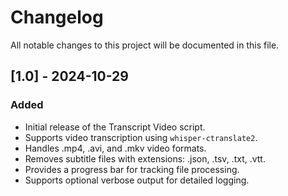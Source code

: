 # Changelog

All notable changes to this project will be documented in this file.

## [1.0] - 2024-10-29

### Added

- Initial release of the Transcript Video script.
- Supports video transcription using `whisper-ctranslate2`.
- Handles .mp4, .avi, and .mkv video formats.
- Removes subtitle files with extensions: .json, .tsv, .txt, .vtt.
- Provides a progress bar for tracking file processing.
- Supports optional verbose output for detailed logging.
